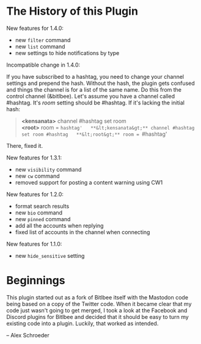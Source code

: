 # The History of this Plugin

New features for 1.4.0:

- new `filter` command
- new `list` command
- new settings to hide notifications by type

Incompatible change in 1.4.0:

If you have subscribed to a hashtag, you need to change your channel
settings and prepend the hash. Without the hash, the plugin gets
confused and things the channel is for a list of the same name. Do
this from the control channel (&bitlbee). Let's assume you have a
channel called #hashtag. It's *room* setting should be #hashtag. If
it's lacking the initial hash:

> **&lt;kensanata&gt;** channel #hashtag set room  
> **&lt;root&gt;** room = `hashtag'  
> **&lt;kensanata&gt;** channel #hashtag set room #hashtag  
> **&lt;root&gt;** room = `#hashtag'  

There, fixed it.

New features for 1.3.1:

- new `visibility` command
- new `cw` command
- removed support for posting a content warning using CW1

New features for 1.2.0:

- format search results
- new `bio` command
- new `pinned` command
- add all the accounts when replying
- fixed list of accounts in the channel when connecting

New features for 1.1.0:

- new `hide_sensitive` setting

# Beginnings

This plugin started out as a fork of Bitlbee itself with the Mastodon
code being based on a copy of the Twitter code. When it became clear
that my code just wasn't going to get merged, I took a look at the
Facebook and Discord plugins for Bitlbee and decided that it should be
easy to turn my existing code into a plugin. Luckily, that worked as
intended.

– Alex Schroeder
